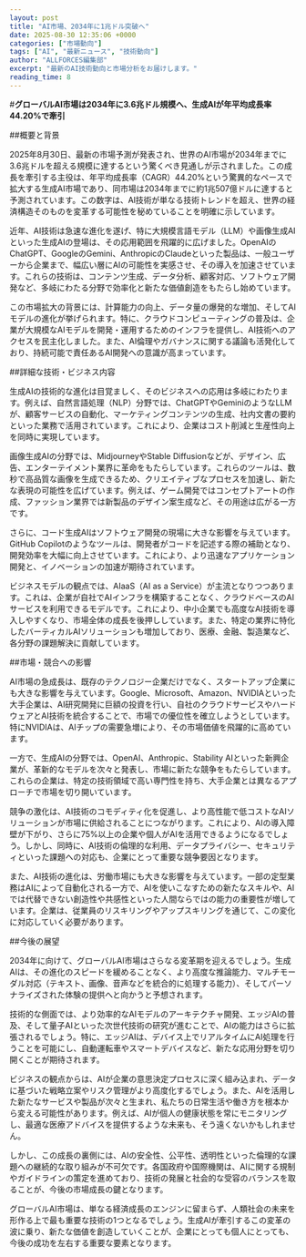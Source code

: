 ```yaml
---
layout: post
title: "AI市場、2034年に1兆ドル突破へ"
date: 2025-08-30 12:35:06 +0000
categories: ["市場動向"]
tags: ["AI", "最新ニュース", "技術動向"]
author: "ALLFORCES編集部"
excerpt: "最新のAI技術動向と市場分析をお届けします。"
reading_time: 8
---
```

#**グローバルAI市場は2034年に3.6兆ドル規模へ、生成AIが年平均成長率44.20%で牽引**

##概要と背景

2025年8月30日、最新の市場予測が発表され、世界のAI市場が2034年までに3.6兆ドルを超える規模に達するという驚くべき見通しが示されました。この成長を牽引する主役は、年平均成長率（CAGR）44.20%という驚異的なペースで拡大する生成AI市場であり、同市場は2034年までに約1兆507億ドルに達すると予測されています。この数字は、AI技術が単なる技術トレンドを超え、世界の経済構造そのものを変革する可能性を秘めていることを明確に示しています。

近年、AI技術は急速な進化を遂げ、特に大規模言語モデル（LLM）や画像生成AIといった生成AIの登場は、その応用範囲を飛躍的に広げました。OpenAIのChatGPT、GoogleのGemini、AnthropicのClaudeといった製品は、一般ユーザーから企業まで、幅広い層にAIの可能性を実感させ、その導入を加速させています。これらの技術は、コンテンツ生成、データ分析、顧客対応、ソフトウェア開発など、多岐にわたる分野で効率化と新たな価値創造をもたらし始めています。

この市場拡大の背景には、計算能力の向上、データ量の爆発的な増加、そしてAIモデルの進化が挙げられます。特に、クラウドコンピューティングの普及は、企業が大規模なAIモデルを開発・運用するためのインフラを提供し、AI技術へのアクセスを民主化しました。また、AI倫理やガバナンスに関する議論も活発化しており、持続可能で責任あるAI開発への意識が高まっています。

##詳細な技術・ビジネス内容

生成AIの技術的な進化は目覚ましく、そのビジネスへの応用は多岐にわたります。例えば、自然言語処理（NLP）分野では、ChatGPTやGeminiのようなLLMが、顧客サービスの自動化、マーケティングコンテンツの生成、社内文書の要約といった業務で活用されています。これにより、企業はコスト削減と生産性向上を同時に実現しています。

画像生成AIの分野では、MidjourneyやStable Diffusionなどが、デザイン、広告、エンターテイメント業界に革命をもたらしています。これらのツールは、数秒で高品質な画像を生成できるため、クリエイティブなプロセスを加速し、新たな表現の可能性を広げています。例えば、ゲーム開発ではコンセプトアートの作成、ファッション業界では新製品のデザイン案生成など、その用途は広がる一方です。

さらに、コード生成AIはソフトウェア開発の現場に大きな影響を与えています。GitHub Copilotのようなツールは、開発者がコードを記述する際の補助となり、開発効率を大幅に向上させています。これにより、より迅速なアプリケーション開発と、イノベーションの加速が期待されています。

ビジネスモデルの観点では、AIaaS（AI as a Service）が主流となりつつあります。これは、企業が自社でAIインフラを構築することなく、クラウドベースのAIサービスを利用できるモデルです。これにより、中小企業でも高度なAI技術を導入しやすくなり、市場全体の成長を後押ししています。また、特定の業界に特化したバーティカルAIソリューションも増加しており、医療、金融、製造業など、各分野の課題解決に貢献しています。

##市場・競合への影響

AI市場の急成長は、既存のテクノロジー企業だけでなく、スタートアップ企業にも大きな影響を与えています。Google、Microsoft、Amazon、NVIDIAといった大手企業は、AI研究開発に巨額の投資を行い、自社のクラウドサービスやハードウェアとAI技術を統合することで、市場での優位性を確立しようとしています。特にNVIDIAは、AIチップの需要急増により、その市場価値を飛躍的に高めています。

一方で、生成AIの分野では、OpenAI、Anthropic、Stability AIといった新興企業が、革新的なモデルを次々と発表し、市場に新たな競争をもたらしています。これらの企業は、特定の技術領域で高い専門性を持ち、大手企業とは異なるアプローチで市場を切り開いています。

競争の激化は、AI技術のコモディティ化を促進し、より高性能で低コストなAIソリューションが市場に供給されることにつながります。これにより、AIの導入障壁が下がり、さらに75%以上の企業や個人がAIを活用できるようになるでしょう。しかし、同時に、AI技術の倫理的な利用、データプライバシー、セキュリティといった課題への対応も、企業にとって重要な競争要因となります。

また、AI技術の進化は、労働市場にも大きな影響を与えています。一部の定型業務はAIによって自動化される一方で、AIを使いこなすための新たなスキルや、AIでは代替できない創造性や共感性といった人間ならではの能力の重要性が増しています。企業は、従業員のリスキリングやアップスキリングを通じて、この変化に対応していく必要があります。

##今後の展望

2034年に向けて、グローバルAI市場はさらなる変革期を迎えるでしょう。生成AIは、その進化のスピードを緩めることなく、より高度な推論能力、マルチモーダル対応（テキスト、画像、音声などを統合的に処理する能力）、そしてパーソナライズされた体験の提供へと向かうと予想されます。

技術的な側面では、より効率的なAIモデルのアーキテクチャ開発、エッジAIの普及、そして量子AIといった次世代技術の研究が進むことで、AIの能力はさらに拡張されるでしょう。特に、エッジAIは、デバイス上でリアルタイムにAI処理を行うことを可能にし、自動運転車やスマートデバイスなど、新たな応用分野を切り開くことが期待されます。

ビジネスの観点からは、AIが企業の意思決定プロセスに深く組み込まれ、データに基づいた戦略立案やリスク管理がより高度化するでしょう。また、AIを活用した新たなサービスや製品が次々と生まれ、私たちの日常生活や働き方を根本から変える可能性があります。例えば、AIが個人の健康状態を常にモニタリングし、最適な医療アドバイスを提供するような未来も、そう遠くないかもしれません。

しかし、この成長の裏側には、AIの安全性、公平性、透明性といった倫理的な課題への継続的な取り組みが不可欠です。各国政府や国際機関は、AIに関する規制やガイドラインの策定を進めており、技術の発展と社会的な受容のバランスを取ることが、今後の市場成長の鍵となります。

グローバルAI市場は、単なる経済成長のエンジンに留まらず、人類社会の未来を形作る上で最も重要な技術の1つとなるでしょう。生成AIが牽引するこの変革の波に乗り、新たな価値を創造していくことが、企業にとっても個人にとっても、今後の成功を左右する重要な要素となります。
